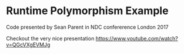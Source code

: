 # Runtime Polymorphism Example
Code presented by Sean Parent in NDC confererence London 2017

Checkout the very nice presentation https://www.youtube.com/watch?v=QGcVXgEVMJg
